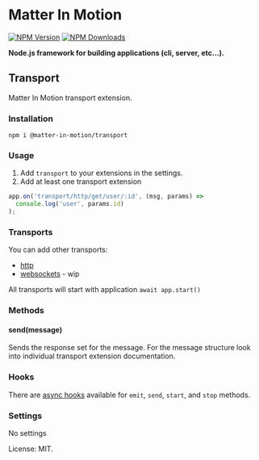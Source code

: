# Matter In Motion

[![NPM Version](https://img.shields.io/npm/v/@matter-in-motion/transport.svg?style=flat-square)](https://www.npmjs.com/package/@matter-in-motion/transport)
[![NPM Downloads](https://img.shields.io/npm/dt/@matter-in-motion/transport.svg?style=flat-square)](https://www.npmjs.com/package/@matter-in-motion/transport)

**Node.js framework for building applications (cli, server, etc...).**

## Transport

Matter In Motion transport extension.

### Installation

`npm i @matter-in-motion/transport`

### Usage

1. Add `transport` to your extensions in the settings.
1. Add at least one transport extension

```js
app.on('transport/http/get/user/:id', (msg, params) =>
  console.log('user', params.id)
);
```

### Transports

You can add other transports:

- [http](https://github.com/matter-in-motion/transports.http)
- [websockets](https://github.com/matter-in-motion/transports.websockets) - wip

All transports will start with application `await app.start()`

### Methods

#### send(message)

Sends the response set for the message. For the message structure look into individual transport extension documentation.

### Hooks

There are [async hooks](https://www.npmjs.com/package/async-hooks) available for `emit`, `send`, `start`, and `stop` methods.

### Settings

No settings

License: MIT.
